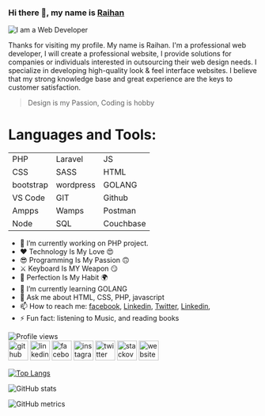 ### Hi there 👋, my name is [Raihan](https://www.facebook.com/raihan.mahmudi.50/)
![I am a Web Developer ](https://1.bp.blogspot.com/-OFZwVxu0SdE/YBzfErAMTRI/AAAAAAAAAR4/8H650rG_dWwrblFqqiX2byhUcE7MVyHswCLcBGAsYHQ/s1584/Yellow%2Band%2BBlack%2BGlobal%2BResponse%2BEngineer%2BLinkedIn%2BBanner.png)

Thanks for visiting my profile. My name is Raihan. I'm a professional web developer, І will create a professional website, I provide solutions for companies or individuals interested in outsourcing their web design needs. I specialize in developing high-quality look & feel interface websites. I believe that my strong knowledge base and great experience are the keys to customer satisfaction.

> Design is my Passion, Coding is hobby


# Languages and Tools:

<table>
<tr>
	<td>PHP</td>
	<td>Laravel</td>
	<td>JS</td>
<tr>
<tr>
	<td>CSS</td>
	<td>SASS</td>
	<td>HTML</td>
<tr>
<tr>
<td>bootstrap</td>
<td>wordpress</td>
<td>GOLANG</td>
<tr>
<tr>
	<td>VS Code</td>
	<td>GIT</td>
	<td>Github</td>
<tr>
<tr>
	<td>Ampps</td>
	<td>Wamps</td>
	<td>Postman</td>
<tr>
<tr>
	<td>Node</td>
	<td>SQL</td>
	<td>Couchbase</td>
<tr>
</table>


- 🔭 I’m currently working on PHP project. 
- ❤️ Technology Is My Love 😍
- 😎 Programming Is My Passion 🙃
- ⚔  Keyboard Is MY Weapon 😏
- 🥰 Perfection Is My Habit 🌍
- 🌱 I’m currently learning GOLANG 
- 💬 Ask me about HTML, CSS, PHP, javascript 
- 📫 How to reach me: [facebook](https://www.facebook.com/raihan.mahmudi.50/), [Linkedin](https://www.linkedin.com/in/raihaninfo/), [Twitter](https://twitter.com/mdabraihan40), [Linkedin](https://www.linkedin.com/in/raihaninfo/), 
- ⚡ Fun fact: listening to Music, and reading books  

![Profile views](https://gpvc.arturio.dev/raihaninfo)  
[<img src='https://www.flaticon.com/svg/static/icons/svg/270/270798.svg' alt='github' height='40'>](https://github.com/raihaninfo)  [<img src='https://www.flaticon.com/svg/static/icons/svg/145/145807.svg' alt='linkedin' height='40'>](https://www.linkedin.com/in/raihaninfo/)  [<img src='https://www.flaticon.com/svg/static/icons/svg/145/145802.svg' alt='facebook' height='40'>](https://www.facebook.com/raihan.mahmudi.50)  [<img src='https://www.flaticon.com/svg/static/icons/svg/2111/2111463.svg' alt='instagram' height='40'>](https://www.instagram.com/Raihan_Info/)  [<img src='https://www.flaticon.com/svg/static/icons/svg/145/145812.svg' alt='twitter' height='40'>](https://twitter.com/mdabraihan40)  [<img src='https://www.flaticon.com/svg/static/icons/svg/2111/2111628.svg' alt='stackoverflow' height='40'>](https://stackoverflow.com/users/14877727/md-abu-raihan)  [<img src='https://www.flaticon.com/svg/static/icons/svg/975/975645.svg' alt='website' height='40'>](https://raihan-cv.netlify.app/)  

[![Top Langs](https://github-readme-stats.vercel.app/api/top-langs/?username=raihaninfo)](https://github.com/raihaninfo)

![GitHub stats](https://github-readme-stats.vercel.app/api?username=raihaninfo&show_icons=true&count_private=true)  

![GitHub metrics](https://metrics.lecoq.io/raihaninfo) 
